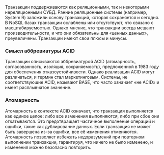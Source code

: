Транзакции поддерживаются как реляционными, так и некоторыми нереляционными СУБД. Ранние реляционные системы (например, System R) заложили основу транзакций, которая сохраняется и сегодня. В NoSQL базах транзакции ослаблены или отсутствуют, что связано с масштабируемостью. Однако мнение, что транзакции всегда мешают производительности, и что они обязательны для «ценных данных», преувеличены. Транзакции имеют свои плюсы и минусы.

### Смысл аббревиатуры ACID

Транзакции описываются аббревиатурой ACID (атомарность, согласованность, изоляция, сохраняемость), предложенной в 1983 году для обеспечения отказоустойчивости. Однако реализации ACID могут различаться, и термин стал маркетинговым. Системы, не соответствующие ACID, называют BASE, что часто означает «не ACID» и имеет расплывчатое значение.

### Атомарность

Атомарность в контексте ACID означает, что транзакция выполняется как единое целое: либо все изменения выполняются, либо при сбое они откатываются. Это предотвращает частичное выполнение операций и ошибки, такие как дублирование данных. Если транзакция не может быть завершена из-за ошибки, все её изменения отменяются. Атомарность позволяет избежать недоразумений при повторном выполнении транзакции, гарантируя, что ничего не было изменено, и изменения можно безопасно повторить.

